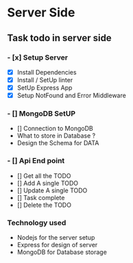 <!-- @format -->

# Server Side

## Task todo in server side

### - [x] Setup Server

- [x] Install Dependencies
- [x] Install / SetUp linter
- [x] SetUp Express App
- [x] Setup NotFound and Error Middleware
      <br>

### - [] MongoDB SetUP

- [] Connection to MongoDB
- What to store in Database ?
- Design the Schema for DATA
  <br>

### - [] Api End point

- [] Get all the TODO
- [] Add A single TODO
- [] Update A single TODO
- [] Task complete
- [] Delete the TODO

### Technology used

- Nodejs for the server setup
- Express for design of server
- MongoDB for Database storage
